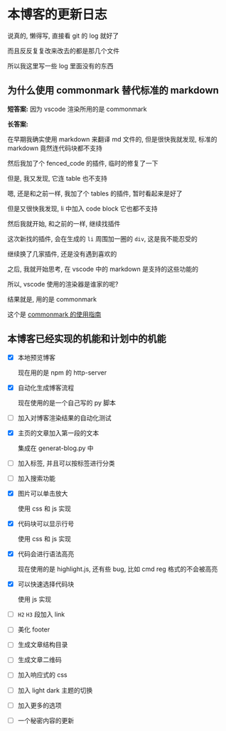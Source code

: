 # 本博客的更新日志

说真的, 懒得写, 直接看 git 的 log 就好了

而且反反复复改来改去的都是那几个文件

所以我这里写一些 log 里面没有的东西

## 为什么使用 commonmark 替代标准的 markdown

**短答案:** 因为 vscode 渲染所用的是 commonmark

**长答案:**

在早期我确实使用 markdown 来翻译 md 文件的, 但是很快我就发现, 标准的 markdown 竟然连代码块都不支持

然后我加了个 fenced_code 的插件, 临时的修复了一下

但是, 我又发现, 它连 table 也不支持

嗯, 还是和之前一样, 我加了个 tables 的插件, 暂时看起来是好了

但是又很快我发现, li 中加入 code block 它也都不支持

然后我就开始, 和之前的一样, 继续找插件

这次新找的插件, 会在生成的 `li` 周围加一圈的 `div`, 这是我不能忍受的

继续换了几家插件, 还是没有遇到喜欢的

之后, 我就开始思考, 在 vscode 中的 markdown 是支持的这些功能的

所以, vscode 使用的渲染器是谁家的呢?

结果就是, 用的是 commonmark

这个是 [commonmark 的使用指南](https://markdown-it-py.readthedocs.io/en/latest/plugins.html)

## 本博客已经实现的机能和计划中的机能

- [x] 本地预览博客

    现在用的是 npm 的 http-server

- [x] 自动化生成博客流程

    现在使用的是一个自己写的 py 脚本

- [ ] 加入对博客渲染结果的自动化测试

- [x] 主页的文章加入第一段的文本

    集成在 generat-blog.py 中

- [ ] 加入标签, 并且可以按标签进行分类

- [ ] 加入搜索功能

- [x] 图片可以单击放大

    使用 css 和 js 实现

- [x] 代码块可以显示行号

    使用 css 和 js 实现

- [x] 代码会进行语法高亮

    现在使用的是 highlight.js, 还有些 bug, 比如 cmd reg 格式的不会被高亮

- [x] 可以快速选择代码块

    使用 js 实现

- [ ] `H2` `H3` 段加入 link

- [ ] 美化 footer

- [ ] 生成文章结构目录

- [ ] 生成文章二维码

- [ ] 加入响应式的 css

- [ ] 加入 light dark 主题的切换

- [ ] 加入更多的选项

- [ ] 一个秘密内容的更新
